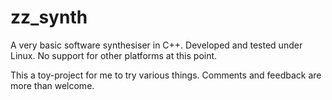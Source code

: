 zz_synth
========

A very basic software synthesiser in C++. Developed and tested under Linux. No support for other platforms at this point.

This a toy-project for me to try various things. Comments and feedback are more than welcome. 
